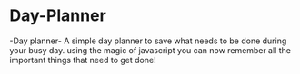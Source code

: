 # Day-Planner
-Day planner-
A simple day planner to save what needs to be done during your busy day.
using the magic of javascript you can now remember all the important things that need to get done!
